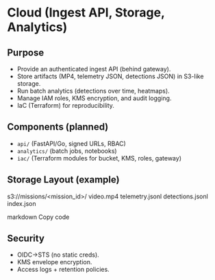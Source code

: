 # Cloud (Ingest API, Storage, Analytics)

## Purpose

- Provide an authenticated ingest API (behind gateway).
- Store artifacts (MP4, telemetry JSON, detections JSON) in S3-like storage.
- Run batch analytics (detections over time, heatmaps).
- Manage IAM roles, KMS encryption, and audit logging.
- IaC (Terraform) for reproducibility.

## Components (planned)

- `api/` (FastAPI/Go, signed URLs, RBAC)
- `analytics/` (batch jobs, notebooks)
- `iac/` (Terraform modules for bucket, KMS, roles, gateway)

## Storage Layout (example)

s3://missions/<mission_id>/
video.mp4
telemetry.jsonl
detections.jsonl
index.json

markdown
Copy code

## Security

- OIDC→STS (no static creds).
- KMS envelope encryption.
- Access logs + retention policies.